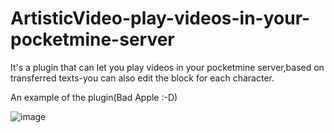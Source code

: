 # ArtisticVideo-play-videos-in-your-pocketmine-server
It's a plugin that can let you play videos in your pocketmine server,based on transferred texts-you can also edit the block for each character.

An example of the plugin(Bad Apple :-D)

 ![image](http://zxda.mudegg.net/badapple.gif)
